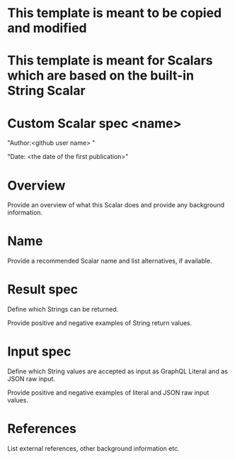# This template is meant to be copied and modified

# This template is meant for Scalars which are based on the built-in String Scalar

# Custom Scalar spec \<name\>

"Author:\<github user name\> "

"Date: \<the date of the first publication\>"

# Overview

Provide an overview of what this Scalar does and provide any background
information.

# Name

Provide a recommended Scalar name and list alternatives, if available.

# Result spec

Define which Strings can be returned.

Provide positive and negative examples of String return values.

# Input spec

Define which String values are accepted as input as GraphQL Literal and as JSON
raw input.

Provide positive and negative examples of literal and JSON raw input values.

# References

List external references, other background information etc.
